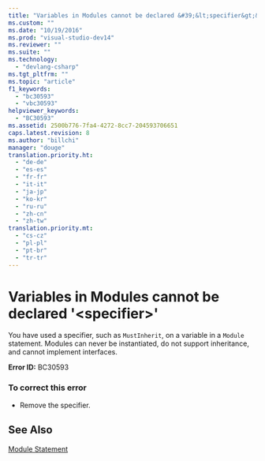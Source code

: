 ```yaml
---
title: "Variables in Modules cannot be declared &#39;&lt;specifier&gt;&#39; | Microsoft Docs"
ms.custom: ""
ms.date: "10/19/2016"
ms.prod: "visual-studio-dev14"
ms.reviewer: ""
ms.suite: ""
ms.technology: 
  - "devlang-csharp"
ms.tgt_pltfrm: ""
ms.topic: "article"
f1_keywords: 
  - "bc30593"
  - "vbc30593"
helpviewer_keywords: 
  - "BC30593"
ms.assetid: 2500b776-7fa4-4272-8cc7-204593706651
caps.latest.revision: 8
ms.author: "billchi"
manager: "douge"
translation.priority.ht: 
  - "de-de"
  - "es-es"
  - "fr-fr"
  - "it-it"
  - "ja-jp"
  - "ko-kr"
  - "ru-ru"
  - "zh-cn"
  - "zh-tw"
translation.priority.mt: 
  - "cs-cz"
  - "pl-pl"
  - "pt-br"
  - "tr-tr"
---
```

# Variables in Modules cannot be declared &#39;&lt;specifier&gt;&#39;
You have used a specifier, such as `MustInherit`, on a variable in a `Module` statement. Modules can never be instantiated, do not support inheritance, and cannot implement interfaces.  
  
 **Error ID:** BC30593  
  
### To correct this error  
  
-   Remove the specifier.  
  
## See Also  
 [Module Statement](../Topic/Module%20Statement.md)